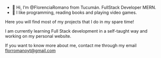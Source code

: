 - 👋 Hi, I’m @FlorenciaRomano from Tucumán. FullStack Developer MERN.
- 👀 I like programming, reading books and playing video games.

Here you will find most of my projects that I do in my spare time!

I am currently learning Full Stack development in a self-taught way and working on my personal website.

If you want to know more about me, contact me through my email florromanoyt@gmail.com
